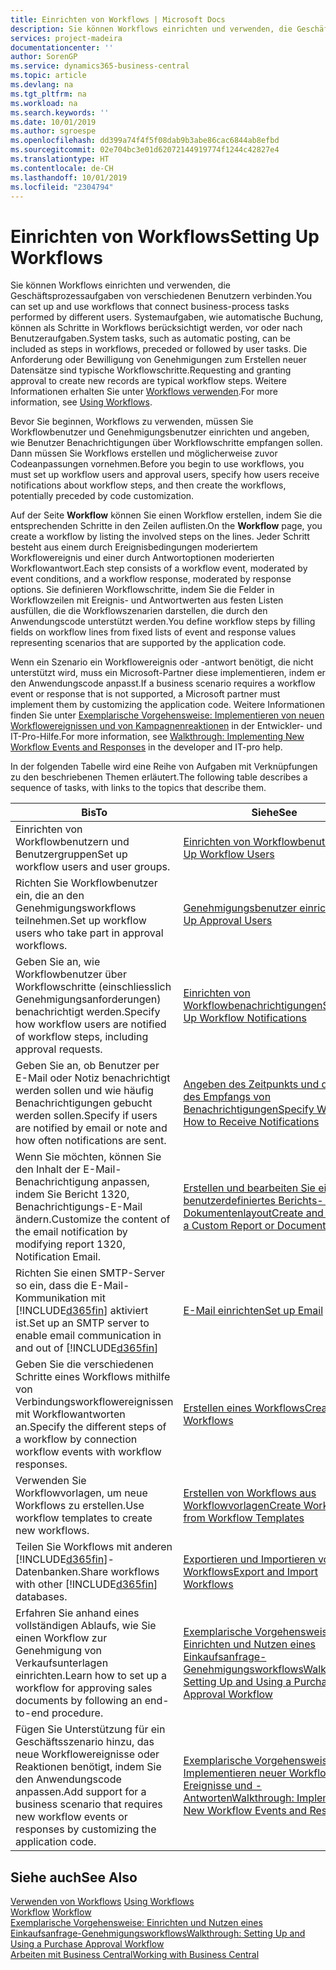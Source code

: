```yaml
---
title: Einrichten von Workflows | Microsoft Docs
description: Sie können Workflows einrichten und verwenden, die Geschäftsprozessaufgaben von verschiedenen Benutzern verbinden. Systemaufgaben, wie automatische Buchung, können als Schritte in Workflows berücksichtigt werden, vor oder nach Benutzeraufgaben. Die Anforderung oder Bewilligung von Genehmigungen zum Erstellen neuer Datensätze sind typische Workflowschritte.
services: project-madeira
documentationcenter: ''
author: SorenGP
ms.service: dynamics365-business-central
ms.topic: article
ms.devlang: na
ms.tgt_pltfrm: na
ms.workload: na
ms.search.keywords: ''
ms.date: 10/01/2019
ms.author: sgroespe
ms.openlocfilehash: dd399a74f4f5f08dab9b3abe86cac6844ab8efbd
ms.sourcegitcommit: 02e704bc3e01d62072144919774f1244c42827e4
ms.translationtype: HT
ms.contentlocale: de-CH
ms.lasthandoff: 10/01/2019
ms.locfileid: "2304794"
---
```

# <a name="setting-up-workflows"></a><span data-ttu-id="ad727-105">Einrichten von Workflows</span><span class="sxs-lookup"><span data-stu-id="ad727-105">Setting Up Workflows</span></span>
<span data-ttu-id="ad727-106">Sie können Workflows einrichten und verwenden, die Geschäftsprozessaufgaben von verschiedenen Benutzern verbinden.</span><span class="sxs-lookup"><span data-stu-id="ad727-106">You can set up and use workflows that connect business-process tasks performed by different users.</span></span> <span data-ttu-id="ad727-107">Systemaufgaben, wie automatische Buchung, können als Schritte in Workflows berücksichtigt werden, vor oder nach Benutzeraufgaben.</span><span class="sxs-lookup"><span data-stu-id="ad727-107">System tasks, such as automatic posting, can be included as steps in workflows, preceded or followed by user tasks.</span></span> <span data-ttu-id="ad727-108">Die Anforderung oder Bewilligung von Genehmigungen zum Erstellen neuer Datensätze sind typische Workflowschritte.</span><span class="sxs-lookup"><span data-stu-id="ad727-108">Requesting and granting approval to create new records are typical workflow steps.</span></span> <span data-ttu-id="ad727-109">Weitere Informationen erhalten Sie unter [Workflows verwenden](across-use-workflows.md).</span><span class="sxs-lookup"><span data-stu-id="ad727-109">For more information, see [Using Workflows](across-use-workflows.md).</span></span>  

 <span data-ttu-id="ad727-110">Bevor Sie beginnen, Workflows zu verwenden, müssen Sie Workflowbenutzer und Genehmigungsbenutzer einrichten und angeben, wie Benutzer Benachrichtigungen über Workflowschritte empfangen sollen. Dann müssen Sie Workflows erstellen und möglicherweise zuvor Codeanpassungen vornehmen.</span><span class="sxs-lookup"><span data-stu-id="ad727-110">Before you begin to use workflows, you must set up workflow users and approval users, specify how users receive notifications about workflow steps, and then create the workflows, potentially preceded by code customization.</span></span>  

 <span data-ttu-id="ad727-111">Auf der Seite **Workflow** können Sie einen Workflow erstellen, indem Sie die entsprechenden Schritte in den Zeilen auflisten.</span><span class="sxs-lookup"><span data-stu-id="ad727-111">On the **Workflow** page, you create a workflow by listing the involved steps on the lines.</span></span> <span data-ttu-id="ad727-112">Jeder Schritt besteht aus einem durch Ereignisbedingungen moderiertem Workflowereignis und einer durch Antwortoptionen moderierten Workflowantwort.</span><span class="sxs-lookup"><span data-stu-id="ad727-112">Each step consists of a workflow event, moderated by event conditions, and a workflow response, moderated by response options.</span></span> <span data-ttu-id="ad727-113">Sie definieren Workflowschritte, indem Sie die Felder in Workflowzeilen mit Ereignis- und Antwortwerten aus festen Listen ausfüllen, die die Workflowszenarien darstellen, die durch den Anwendungscode unterstützt werden.</span><span class="sxs-lookup"><span data-stu-id="ad727-113">You define workflow steps by filling fields on workflow lines from fixed lists of event and response values representing scenarios that are supported by the application code.</span></span>  

 <span data-ttu-id="ad727-114">Wenn ein Szenario ein Workflowereignis oder -antwort benötigt, die nicht unterstützt wird, muss ein Microsoft-Partner diese implementieren, indem er den Anwendungscode anpasst.</span><span class="sxs-lookup"><span data-stu-id="ad727-114">If a business scenario requires a workflow event or response that is not supported, a Microsoft partner must implement them by customizing the application code.</span></span> <span data-ttu-id="ad727-115">Weitere Informationen finden Sie unter [Exemplarische Vorgehensweise: Implementieren von neuen Workflowereignissen und von Kampagnenreaktionen](/dynamics-nav/Walkthrough--Implementing-New-Workflow-Events-and-Responses) in der Entwickler- und IT-Pro-Hilfe.</span><span class="sxs-lookup"><span data-stu-id="ad727-115">For more information, see [Walkthrough: Implementing New Workflow Events and Responses](/dynamics-nav/Walkthrough--Implementing-New-Workflow-Events-and-Responses) in the developer and IT-pro help.</span></span>

 <span data-ttu-id="ad727-116">In der folgenden Tabelle wird eine Reihe von Aufgaben mit Verknüpfungen zu den beschriebenen Themen erläutert.</span><span class="sxs-lookup"><span data-stu-id="ad727-116">The following table describes a sequence of tasks, with links to the topics that describe them.</span></span>  

|<span data-ttu-id="ad727-117">**Bis**</span><span class="sxs-lookup"><span data-stu-id="ad727-117">**To**</span></span>|<span data-ttu-id="ad727-118">**Siehe**</span><span class="sxs-lookup"><span data-stu-id="ad727-118">**See**</span></span>|  
|------------|-------------|  
|<span data-ttu-id="ad727-119">Einrichten von Workflowbenutzern und Benutzergruppen</span><span class="sxs-lookup"><span data-stu-id="ad727-119">Set up workflow users and user groups.</span></span>|[<span data-ttu-id="ad727-120">Einrichten von Workflowbenutzern</span><span class="sxs-lookup"><span data-stu-id="ad727-120">Set Up Workflow Users</span></span>](across-how-to-set-up-workflow-users.md)|  
|<span data-ttu-id="ad727-121">Richten Sie Workflowbenutzer ein, die an den Genehmigungsworkflows teilnehmen.</span><span class="sxs-lookup"><span data-stu-id="ad727-121">Set up workflow users who take part in approval workflows.</span></span>|[<span data-ttu-id="ad727-122">Genehmigungsbenutzer einrichten</span><span class="sxs-lookup"><span data-stu-id="ad727-122">Set Up Approval Users</span></span>](across-how-to-set-up-approval-users.md)|  
|<span data-ttu-id="ad727-123">Geben Sie an, wie Workflowbenutzer über Workflowschritte (einschliesslich Genehmigungsanforderungen) benachrichtigt werden.</span><span class="sxs-lookup"><span data-stu-id="ad727-123">Specify how workflow users are notified of workflow steps, including approval requests.</span></span>|[<span data-ttu-id="ad727-124">Einrichten von Workflowbenachrichtigungen</span><span class="sxs-lookup"><span data-stu-id="ad727-124">Setting Up Workflow Notifications</span></span>](across-setting-up-workflow-notifications.md)|  
|<span data-ttu-id="ad727-125">Geben Sie an, ob Benutzer per E-Mail oder Notiz benachrichtigt werden sollen und wie häufig Benachrichtigungen gebucht werden sollen.</span><span class="sxs-lookup"><span data-stu-id="ad727-125">Specify if users are notified by email or note and how often notifications are sent.</span></span>|[<span data-ttu-id="ad727-126">Angeben des Zeitpunkts und der Art des Empfangs von Benachrichtigungen</span><span class="sxs-lookup"><span data-stu-id="ad727-126">Specify When and How to Receive Notifications</span></span>](across-how-to-specify-when-and-how-to-receive-notifications.md)|  
|<span data-ttu-id="ad727-127">Wenn Sie möchten, können Sie den Inhalt der E-Mail-Benachrichtigung anpassen, indem Sie Bericht 1320, Benachrichtigungs-E-Mail ändern.</span><span class="sxs-lookup"><span data-stu-id="ad727-127">Customize the content of the email notification by modifying report 1320, Notification Email.</span></span>|[<span data-ttu-id="ad727-128">Erstellen und bearbeiten Sie ein benutzerdefiniertes Berichts- oder Dokumentenlayout</span><span class="sxs-lookup"><span data-stu-id="ad727-128">Create and Modify a Custom Report or Document Layout</span></span>](ui-how-create-custom-report-layout.md)|  
|<span data-ttu-id="ad727-129">Richten Sie einen SMTP-Server so ein, dass die E-Mail-Kommunikation mit [!INCLUDE[d365fin](includes/d365fin_md.md)] aktiviert ist.</span><span class="sxs-lookup"><span data-stu-id="ad727-129">Set up an SMTP server to enable email communication in and out of [!INCLUDE[d365fin](includes/d365fin_md.md)]</span></span>|[<span data-ttu-id="ad727-130">E-Mail einrichten</span><span class="sxs-lookup"><span data-stu-id="ad727-130">Set up Email</span></span>](admin-how-setup-email.md)|
|<span data-ttu-id="ad727-131">Geben Sie die verschiedenen Schritte eines Workflows mithilfe von Verbindungsworkflowereignissen mit Workflowantworten an.</span><span class="sxs-lookup"><span data-stu-id="ad727-131">Specify the different steps of a workflow by connection workflow events with workflow responses.</span></span>|[<span data-ttu-id="ad727-132">Erstellen eines Workflows</span><span class="sxs-lookup"><span data-stu-id="ad727-132">Create Workflows</span></span>](across-how-to-create-workflows.md)|  
|<span data-ttu-id="ad727-133">Verwenden Sie Workflowvorlagen, um neue Workflows zu erstellen.</span><span class="sxs-lookup"><span data-stu-id="ad727-133">Use workflow templates to create new workflows.</span></span>|[<span data-ttu-id="ad727-134">Erstellen von Workflows aus Workflowvorlagen</span><span class="sxs-lookup"><span data-stu-id="ad727-134">Create Workflows from Workflow Templates</span></span>](across-how-to-create-workflows-from-workflow-templates.md)|  
|<span data-ttu-id="ad727-135">Teilen Sie Workflows mit anderen [!INCLUDE[d365fin](includes/d365fin_md.md)]-Datenbanken.</span><span class="sxs-lookup"><span data-stu-id="ad727-135">Share workflows with other [!INCLUDE[d365fin](includes/d365fin_md.md)] databases.</span></span>|[<span data-ttu-id="ad727-136">Exportieren und Importieren von Workflows</span><span class="sxs-lookup"><span data-stu-id="ad727-136">Export and Import Workflows</span></span>](across-how-to-export-and-import-workflows.md)|  
|<span data-ttu-id="ad727-137">Erfahren Sie anhand eines vollständigen Ablaufs, wie Sie einen Workflow zur Genehmigung von Verkaufsunterlagen einrichten.</span><span class="sxs-lookup"><span data-stu-id="ad727-137">Learn how to set up a workflow for approving sales documents by following an end-to-end procedure.</span></span>|[<span data-ttu-id="ad727-138">Exemplarische Vorgehensweise: Einrichten und Nutzen eines Einkaufsanfrage-Genehmigungsworkflows</span><span class="sxs-lookup"><span data-stu-id="ad727-138">Walkthrough: Setting Up and Using a Purchase Approval Workflow</span></span>](walkthrough-setting-up-and-using-a-purchase-approval-workflow.md)|  
|<span data-ttu-id="ad727-139">Fügen Sie Unterstützung für ein Geschäftsszenario hinzu, das neue Workflowereignisse oder Reaktionen benötigt, indem Sie den Anwendungscode anpassen.</span><span class="sxs-lookup"><span data-stu-id="ad727-139">Add support for a business scenario that requires new workflow events or responses by customizing the application code.</span></span>|[<span data-ttu-id="ad727-140">Exemplarische Vorgehensweise: Implementieren neuer Workflow-Ereignisse und -Antworten</span><span class="sxs-lookup"><span data-stu-id="ad727-140">Walkthrough: Implementing New Workflow Events and Responses</span></span>](/dynamics-nav/Walkthrough--Implementing-New-Workflow-Events-and-Responses)|  

## <a name="see-also"></a><span data-ttu-id="ad727-141">Siehe auch</span><span class="sxs-lookup"><span data-stu-id="ad727-141">See Also</span></span>  
 <span data-ttu-id="ad727-142">[Verwenden von Workflows](across-use-workflows.md) </span><span class="sxs-lookup"><span data-stu-id="ad727-142">[Using Workflows](across-use-workflows.md) </span></span>  
 <span data-ttu-id="ad727-143">[Workflow](across-workflow.md) </span><span class="sxs-lookup"><span data-stu-id="ad727-143">[Workflow](across-workflow.md) </span></span>  
 [<span data-ttu-id="ad727-144">Exemplarische Vorgehensweise: Einrichten und Nutzen eines Einkaufsanfrage-Genehmigungsworkflows</span><span class="sxs-lookup"><span data-stu-id="ad727-144">Walkthrough: Setting Up and Using a Purchase Approval Workflow</span></span>](walkthrough-setting-up-and-using-a-purchase-approval-workflow.md)  
 [<span data-ttu-id="ad727-145">Arbeiten mit  Business Central</span><span class="sxs-lookup"><span data-stu-id="ad727-145">Working with Business Central</span></span>](ui-work-product.md)
